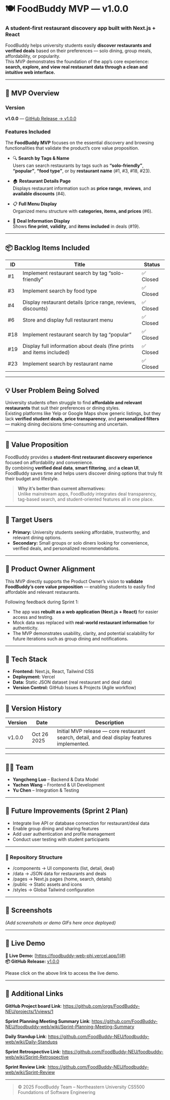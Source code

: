 # 🍽️ FoodBuddy MVP — v1.0.0

### A student-first restaurant discovery app built with Next.js + React

FoodBuddy helps university students easily **discover restaurants and verified deals** based on their preferences — solo dining, group meals, affordability, or popularity.  
This MVP demonstrates the foundation of the app’s core experience: **search, explore, and view real restaurant data through a clean and intuitive web interface.**

---

## 🚀 MVP Overview

### Version
**v1.0.0** — [GitHub Release → v1.0.0](#)

### Features Included
The **FoodBuddy MVP** focuses on the essential discovery and browsing functionalities that validate the product’s core value proposition.

- 🔍 **Search by Tags & Name**  
  Users can search restaurants by tags such as **“solo-friendly”**, **“popular”**, **“food type”**, or by **restaurant name** (#1, #3, #18, #23).  

- 🏠 **Restaurant Details Page**  
  Displays restaurant information such as **price range**, **reviews**, and **available discounts** (#4).  

- 📋 **Full Menu Display**  
  Organized menu structure with **categories, items, and prices** (#6).  

- 💸 **Deal Information Display**  
  Shows **fine print**, **validity**, and **items included** in deals (#19).

---

## 📦 Backlog Items Included

| ID | Title | Status |
|----|--------|--------|
| #1 | Implement restaurant search by tag “solo-friendly” | ✅ Closed |
| #3 | Implement search by food type | ✅ Closed |
| #4 | Display restaurant details (price range, reviews, discounts) | ✅ Closed |
| #6 | Store and display full restaurant menu | ✅ Closed |
| #18 | Implement restaurant search by tag “popular” | ✅ Closed |
| #19 | Display full information about deals (fine prints and items included) | ✅ Closed |
| #23 | Implement search by restaurant name | ✅ Closed |

---

## 💡 User Problem Being Solved

University students often struggle to find **affordable and relevant restaurants** that suit their preferences or dining styles.  
Existing platforms like Yelp or Google Maps show generic listings, but they lack **verified student deals**, **price transparency**, and **personalized filters** — making dining decisions time-consuming and uncertain.

---

## 🎯 Value Proposition

FoodBuddy provides a **student-first restaurant discovery experience** focused on affordability and convenience.  
By combining **verified deal data**, **smart filtering**, and **a clean UI**, FoodBuddy saves time and helps users discover dining options that truly fit their budget and lifestyle.

> **Why it’s better than current alternatives:**  
> Unlike mainstream apps, FoodBuddy integrates deal transparency, tag-based search, and student-oriented features all in one place.

---

## 👥 Target Users

- **Primary:** University students seeking affordable, trustworthy, and relevant dining options.  
- **Secondary:** Small groups or solo diners looking for convenience, verified deals, and personalized recommendations.

---

## 🤝 Product Owner Alignment

This MVP directly supports the Product Owner’s vision to **validate FoodBuddy’s core value proposition** — enabling students to easily find affordable and relevant restaurants.

Following feedback during Sprint 1:
- The app was **rebuilt as a web application (Next.js + React)** for easier access and testing.
- Mock data was replaced with **real-world restaurant information** for authenticity.
- The MVP demonstrates usability, clarity, and potential scalability for future iterations such as group dining and notifications.

---

## 🧩 Tech Stack

- **Frontend:** Next.js, React, Tailwind CSS  
- **Deployment:** Vercel  
- **Data:** Static JSON dataset (real restaurant and deal data)  
- **Version Control:** GitHub Issues & Projects (Agile workflow)  

---

## 🧾 Version History

| Version | Date | Description |
|----------|------|-------------|
| v1.0.0 | Oct 26 2025 | Initial MVP release — core restaurant search, detail, and deal display features implemented. |

---

## 🧑‍💻 Team

- **Yangcheng Luo** – Backend & Data Model  
- **Yachen Wang** – Frontend & UI Development  
- **Yu Chen** – Integration & Testing  

---

## 🧠 Future Improvements (Sprint 2 Plan)

- Integrate live API or database connection for restaurant/deal data  
- Enable group dining and sharing features  
- Add user authentication and profile management  
- Conduct user testing with student participants  

---

### 📍 Repository Structure

- /components → UI components (list, detail, deal)
- /data → JSON data for restaurants and deals
- /pages → Next.js pages (home, search, details)
- /public → Static assets and icons
- /styles → Global Tailwind configuration

---

## 📸 Screenshots

*(Add screenshots or demo GIFs here once deployed)*  

---
## 📸 Live Demo
**🚀 Live Demo:** [https://foodbuddy-web-phi.vercel.app/](#)  
**📦 GitHub Release:** [v1.0.0](#)  

Please click on the above link to access the live demo.

---

## 🔗 Additional Links
**GitHub Project board Link**: 
https://github.com/orgs/FoodBuddy-NEU/projects/1/views/1

**Sprint Planning Meeting Summary Link**: 
https://github.com/FoodBuddy-NEU/foodbuddy-web/wiki/Sprint-Planning-Meeting-Summary

**Daily Standup Link**:
https://github.com/FoodBuddy-NEU/foodbuddy-web/wiki/Daily-Standups

**Sprint Retrospective Link**: 
https://github.com/FoodBuddy-NEU/foodbuddy-web/wiki/Sprint-Retrospective

**Sprint Review Link**: 
https://github.com/FoodBuddy-NEU/foodbuddy-web/wiki/Sprint-Review

---

> © 2025 FoodBuddy Team – Northeastern University CS5500 Foundations of Software Engineering
